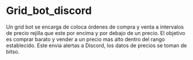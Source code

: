 # Grid_bot_discord

Un grid bot se encarga de coloca órdenes de compra y venta a intervalos de precio rejilla que este por encima y por debajo de un precio. El objetivo es comprar barato y vender a un precio mas alto dentro del rango establecido. Este envia alertas a Discord, los datos de precios se toman de bitso.
